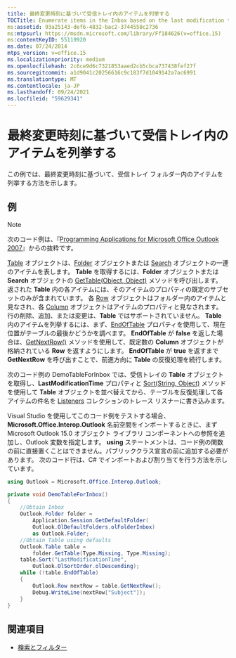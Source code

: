```yaml
---
title: 最終変更時刻に基づいて受信トレイ内のアイテムを列挙する
TOCTitle: Enumerate items in the Inbox based on the last modification time
ms:assetid: 93a25143-def6-4832-bac2-3744558c2736
ms:mtpsurl: https://msdn.microsoft.com/library/Ff184626(v=office.15)
ms:contentKeyID: 55119920
ms.date: 07/24/2014
mtps_version: v=office.15
ms.localizationpriority: medium
ms.openlocfilehash: 2c6ce9d6c7321853aaed2cb5cbca737438fef27f
ms.sourcegitcommit: a1d9041c20256616c9c183f7d1049142a7ac6991
ms.translationtype: MT
ms.contentlocale: ja-JP
ms.lasthandoff: 09/24/2021
ms.locfileid: "59629341"
---
```

# <a name="enumerate-items-in-the-inbox-based-on-the-last-modification-time"></a>最終変更時刻に基づいて受信トレイ内のアイテムを列挙する

この例では、最終変更時刻に基づいて、受信トレイ フォルダー内のアイテムを列挙する方法を示します。

## <a name="example"></a>例

> [!NOTE] 
> 次のコード例は、『[Programming Applications for Microsoft Office Outlook 2007](https://www.amazon.com/gp/product/0735622493?ie=UTF8&tag=msmsdn-20&linkCode=as2&camp=1789&creative=9325&creativeASIN=0735622493)』からの抜粋です。

[Table](https://msdn.microsoft.com/library/bb652856\(v=office.15\)) オブジェクトは、[Folder](https://msdn.microsoft.com/library/bb645774\(v=office.15\)) オブジェクトまたは [Search](https://msdn.microsoft.com/library/bb612611\(v=office.15\)) オブジェクトの一連のアイテムを表します。 **Table** を取得するには、**Folder** オブジェクトまたは **Search** オブジェクトの [GetTable(Object, Object)](https://msdn.microsoft.com/library/bb612592\(v=office.15\)) メソッドを呼び出します。 返された **Table** 内の各アイテムには、そのアイテムのプロパティの既定のサブセットのみが含まれています。 各 [Row](https://msdn.microsoft.com/library/bb610126\(v=office.15\)) オブジェクトはフォルダー内のアイテムと見なされ、各 [Column](https://msdn.microsoft.com/library/bb609646\(v=office.15\)) オブジェクトはアイテムのプロパティと見なされます。 行の削除、追加、または変更は、**Table** ではサポートされていません。 **Table** 内のアイテムを列挙するには、まず、[EndOfTable](https://msdn.microsoft.com/library/bb647715\(v=office.15\)) プロパティを使用して、現在位置がテーブルの最後かどうかを調べます。 **EndOfTable** が **false** を返した場合は、[GetNextRow()](https://msdn.microsoft.com/library/bb609740\(v=office.15\)) メソッドを使用して、既定数の **Column** オブジェクトが格納されている **Row** を返すようにします。 **EndOfTable** が **true** を返すまで **GetNextRow** を呼び出すことで、前進方向に **Table** の反復処理を続行します。

次のコード例の DemoTableForInbox では、受信トレイの **Table** オブジェクトを取得し、**LastModificationTime** プロパティと [Sort(String, Object)](https://msdn.microsoft.com/library/bb652667\(v=office.15\)) メソッドを使用して **Table** オブジェクトを並べ替えてから、テーブルを反復処理して各アイテムの件名を [Listeners](https://msdn.microsoft.com/library/system.diagnostics.debug.listeners.aspx) コレクションのトレース リスナーに書き込みます。

Visual Studio を使用してこのコード例をテストする場合、**Microsoft.Office.Interop.Outlook** 名前空間をインポートするときに、まず Microsoft Outlook 15.0 オブジェクト ライブラリ コンポーネントへの参照を追加し、Outlook 変数を指定します。 **using** ステートメントは、コード例の関数の前に直接置くことはできません。パブリッククラス宣言の前に追加する必要があります。 次のコード行は、C\# でインポートおよび割り当てを行う方法を示しています。

```csharp
using Outlook = Microsoft.Office.Interop.Outlook;
```


```csharp
private void DemoTableForInbox()
{
    //Obtain Inbox
    Outlook.Folder folder =
        Application.Session.GetDefaultFolder(
        Outlook.OlDefaultFolders.olFolderInbox)
        as Outlook.Folder;
    //Obtain Table using defaults
    Outlook.Table table =
        folder.GetTable(Type.Missing, Type.Missing);
    table.Sort("LastModificationTime",
        Outlook.OlSortOrder.olDescending);
    while (!table.EndOfTable)
    {
        Outlook.Row nextRow = table.GetNextRow();
        Debug.WriteLine(nextRow["Subject"]);
    }
}
```

## <a name="see-also"></a>関連項目

- [検索とフィルター](search-and-filter.md)

